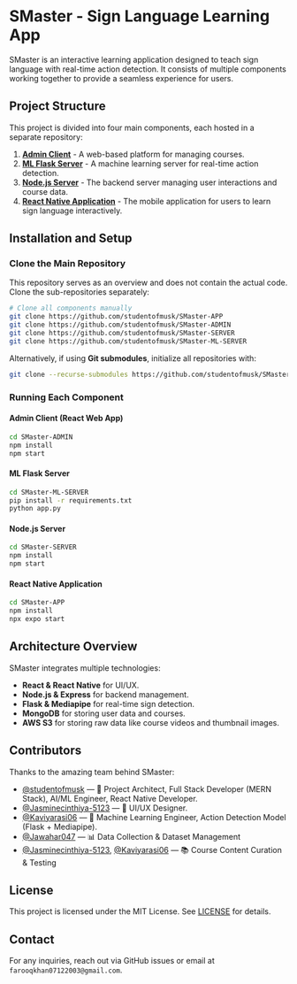 # SMaster - Sign Language Learning App

SMaster is an interactive learning application designed to teach sign language with real-time action detection. It consists of multiple components working together to provide a seamless experience for users.

## Project Structure
This project is divided into four main components, each hosted in a separate repository:

1. **[Admin Client](https://github.com/studentofmusk/SMaster-ADMIN)** - A web-based platform for managing courses.
2. **[ML Flask Server](https://github.com/studentofmusk/SMaster-ML-SERVER)** - A machine learning server for real-time action detection.
3. **[Node.js Server](https://github.com/studentofmusk/SMaster-SERVER)** - The backend server managing user interactions and course data.
4. **[React Native Application](https://github.com/studentofmusk/SMaster-APP)** - The mobile application for users to learn sign language interactively.

## Installation and Setup

### Clone the Main Repository
This repository serves as an overview and does not contain the actual code. Clone the sub-repositories separately:

```sh
# Clone all components manually
git clone https://github.com/studentofmusk/SMaster-APP
git clone https://github.com/studentofmusk/SMaster-ADMIN
git clone https://github.com/studentofmusk/SMaster-SERVER
git clone https://github.com/studentofmusk/SMaster-ML-SERVER
```

Alternatively, if using **Git submodules**, initialize all repositories with:

```sh
git clone --recurse-submodules https://github.com/studentofmusk/SMaster
```

### Running Each Component
#### **Admin Client** (React Web App)
```sh
cd SMaster-ADMIN
npm install
npm start
```

#### **ML Flask Server**
```sh
cd SMaster-ML-SERVER
pip install -r requirements.txt
python app.py
```

#### **Node.js Server**
```sh
cd SMaster-SERVER
npm install
npm start
```

#### **React Native Application**
```sh
cd SMaster-APP
npm install
npx expo start
```

## Architecture Overview
SMaster integrates multiple technologies:
- **React & React Native** for UI/UX.
- **Node.js & Express** for backend management.
- **Flask & Mediapipe** for real-time sign detection.
- **MongoDB** for storing user data and courses.
- **AWS S3** for storing raw data like course videos and thumbnail images.

## Contributors
Thanks to the amazing team behind SMaster:

- [@studentofmusk](https://github.com/studentofmusk) — 🧠 Project Architect, Full Stack Developer (MERN Stack), AI/ML Engineer,  React Native Developer.
- [@Jasminecinthiya-5123](https://github.com/Jasminecinthiya-5123) — 🎨 UI/UX Designer.
- [@Kaviyarasi06](https://github.com/Kaviyarasi06) — 🤖 Machine Learning Engineer, Action Detection Model (Flask + Mediapipe).  
- [@Jawahar047](https://github.com/Jawahar047) — 📊 Data Collection & Dataset Management  
- [@Jasminecinthiya-5123](https://github.com/Jasminecinthiya-5123), [@Kaviyarasi06](https://github.com/Kaviyarasi06) — 📚 Course Content Curation & Testing  

  
## License
This project is licensed under the MIT License. See [LICENSE](LICENSE) for details.

## Contact
For any inquiries, reach out via GitHub issues or email at `farooqkhan07122003@gmail.com`.

